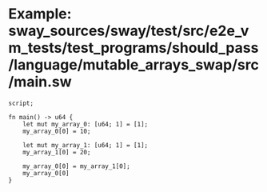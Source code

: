 # Example: sway_sources/sway/test/src/e2e_vm_tests/test_programs/should_pass/language/mutable_arrays_swap/src/main.sw

```sway
script;

fn main() -> u64 {
    let mut my_array_0: [u64; 1] = [1];
    my_array_0[0] = 10;

    let mut my_array_1: [u64; 1] = [1];
    my_array_1[0] = 20;

    my_array_0[0] = my_array_1[0];
    my_array_0[0]
}

```
